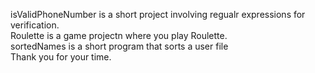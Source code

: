 isValidPhoneNumber is a short project involving regualr expressions for verification. <br/>
Roulette is a game projectn where you play Roulette. <br/>
sortedNames is a short program that sorts a user file <br/>
Thank you for your time.
